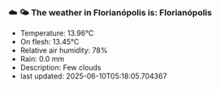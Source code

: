 ### ☁️ 🌤️  The weather in Florianópolis is: Florianópolis

- Temperature: 13.96°C
- On flesh: 13.45°C
- Relative air humidity: 78%
- Rain: 0.0 mm
- Description: Few clouds
- last updated: 2025-06-10T05:18:05.704367
